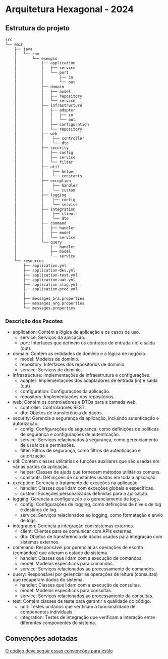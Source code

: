 # Arquitetura Hexagonal - 2024

## Estrutura do projeto

```bash
src
└── main
    ├── java
    │   └── com
    │       └── exemplo
    │           ├── application
    │           │   ├── service
    │           │   └── port
    │           │       ├── in
    │           │       └── out
    │           ├── domain
    │           │   ├── model
    │           │   ├── repository
    │           │   └── service
    │           ├── infrastructure
    │           │   ├── adapter
    │           │   │   ├── in
    │           │   │   └── out
    │           │   ├── configuration
    │           │   └── repository
    │           ├── web
    │           │    ├── controller
    │           │    └── dto
    │           ├── security
    │           │   ├── config
    │           │   ├── service
    │           │   └── filter
    │           ├── util
    │           │    ├── helper
    │           │    └── constants
    │           ├── exception
    │           │    ├── handler
    │           │    └── custom
    │           ├── logging
    │           │    ├── config
    │           │    └── service
    │           ├── integration
    │           │    ├── client
    │           │    └── dto
    │           ├── command
    │           │   ├── handler
    │           │   ├── model
    │           │   └── service
    │           └── query
    │               ├── handler
    │               ├── model
    │               └── service
    └── resources
        ├── application.yml
        ├── application-dev.yml
        ├── application-test.yml
        ├── application-uat.yml
        ├── application-stag.yml
        ├── application-prod.yml
        │
        ├── messages_bra.properties
        ├── messages_arg.properties
        └── messages.properties

```

### Descrição dos Pacotes
  - application: Contém a lógica de aplicação e os casos de uso.
    - service: Serviços da aplicação.
    - port: Interfaces que definem os contratos de entrada (in) e saída (out).
  - domain: Contém as entidades de domínio e a lógica de negócio.
    - model: Modelos de domínio.
    - repository: Interfaces dos repositórios de domínio.
    - service: Serviços de domínio.
  - infrastructure: Implementações de infraestrutura e configurações.
    - adapter: Implementações dos adaptadores de entrada (in) e saída (out).
    - configuration: Configurações da aplicação.
    - repository: Implementações dos repositórios.
  - web: Contém os controladores e DTOs para a camada web.
    - controller: Controladores REST.
    - dto: Objetos de transferência de dados.
  - security: Gerencia a segurança da aplicação, incluindo autenticação e autorização.
    - config: Configurações de segurança, como definições de políticas de segurança e configurações de autenticação.
    - service: Serviços relacionados à segurança, como gerenciamento de usuários e permissões.
    - filter: Filtros de segurança, como filtros de autenticação e autorização.
  - util: Contém classes utilitárias e funções auxiliares que são usadas em várias partes da aplicação.
    - helper: Classes de ajuda que fornecem métodos utilitários comuns.
    - constants: Definições de constantes usadas em toda a aplicação.
  - exception: Gerencia o tratamento de exceções na aplicação.
    - handler: Classes que lidam com exceções globais e específicas.
    - custom: Exceções personalizadas definidas para a aplicação.
  - logging: Gerencia a configuração e o gerenciamento de logs.
    - config: Configurações de logging, como definições de níveis de log e destinos de log.
    - service: Serviços relacionados ao logging, como formatação e envio de logs.
  - integration: Gerencia a integração com sistemas externos.
    - client: Clientes para se comunicar com APIs externas.
    - dto: Objetos de transferência de dados usados para integração com sistemas externos.
  - command: Responsável por gerenciar as operações de escrita (comandos) que alteram o estado do sistema.
    - handler: Classes que lidam com a execução de comandos.
    - model: Modelos específicos para comandos.
    - service: Serviços relacionados ao processamento de comandos.
  - query: Responsável por gerenciar as operações de leitura (consultas) que recuperam dados do sistema.
    - handler: Classes que lidam com a execução de consultas.
    - model: Modelos específicos para consultas.
    - service: Serviços relacionados ao processamento de consultas.
  - test: Contém classes de teste para garantir a qualidade do código.
    - unit: Testes unitários que verificam a funcionalidade de componentes individuais.
    - integration: Testes de integração que verificam a interação entre diferentes componentes do sistema.

## Convenções adotadas

[O código deve seguir essas convenções para estilo](/doc/checkstyle.md)
